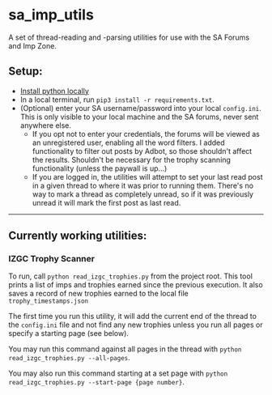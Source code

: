 # sa_imp_utils
A set of thread-reading and -parsing utilities for use with the SA Forums and 
Imp Zone. 

## Setup: 
- [Install python locally](https://wiki.python.org/moin/BeginnersGuide/Download)
- In a local terminal, run `pip3 install -r requirements.txt`.
- (Optional) enter your SA username/password into your local `config.ini`. This
  is only visible to your local machine and the SA forums, never sent anywhere
  else.
  - If you opt not to enter your credentials, the forums will be viewed as an
    unregistered user, enabling all the word filters. I added functionality to
    filter out posts by Adbot, so those shouldn't affect the results. Shouldn't
    be necessary for the trophy scanning functionality (unless the paywall is
    up...)
  - If you are logged in, the utilities will attempt to set your last read
    post in a given thread to where it was prior to running them. There's no
    way to mark a thread as completely unread, so if it was previously unread
    it will mark the first post as last read.

---

## Currently working utilities:

### IZGC Trophy Scanner

To run, call `python read_izgc_trophies.py` from the project root. This tool
prints a list of imps and trophies earned since the previous execution. It also
saves a record of new trophies earned to the local file
`trophy_timestamps.json`

The first time you run this utility, it will add the current end of the thread
to the `config.ini` file and not find any new trophies unless you run all pages
or specify a starting page (see below).

You may run this command against all pages in the thread with
`python read_izgc_trophies.py --all-pages`.

You may also run this command starting at a set page with
`python read_izgc_trophies.py --start-page {page number}`.